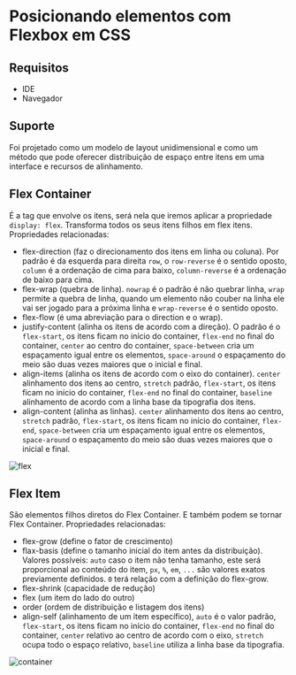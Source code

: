 # Posicionando elementos com Flexbox em CSS
##  Requisitos
- IDE
- Navegador

## Suporte
Foi projetado como um modelo de layout unidimensional e como um método que pode oferecer distribuição de espaço entre itens em uma interface e recursos de alinhamento.

## Flex Container
É a tag que envolve os itens, será nela que iremos aplicar a propriedade `display: flex`. Transforma todos os seus itens filhos em flex itens. Propriedades relacionadas: 
- flex-direction (faz o direcionamento dos itens em linha ou coluna). Por padrão é da esquerda para direita `row`, o `row-reverse` é o sentido oposto, `column` é a ordenação de cima para baixo, `column-reverse` é a ordenação de baixo para cima. 
- flex-wrap (quebra de linha). `nowrap` é o padrão é não quebrar linha, `wrap` permite a quebra de linha, quando um elemento não couber na linha ele vai ser jogado para a próxima linha e `wrap-reverse` é o sentido oposto.
- flex-flow (é uma abreviação para o direction e o wrap). 
- justify-content (alinha os itens de acordo com a direção). O padrão é o `flex-start`, os itens ficam no início do container, `flex-end` no final do container, `center` ao centro do container, `space-between` cria um espaçamento igual entre os elementos, `space-around` o espaçamento do meio são duas vezes maiores que o inicial e final.
- align-items (alinha os itens de acordo com o eixo do container). `center` alinhamento dos itens ao centro, `stretch` padrão, `flex-start`, os itens ficam no início do container, `flex-end` no final do container, `baseline` alinhamento de acordo com a linha base da tipografia dos itens.
- align-content (alinha as linhas). `center` alinhamento dos itens ao centro, `stretch` padrão, `flex-start`, os itens ficam no início do container, `flex-end`, `space-between` cria um espaçamento igual entre os elementos, `space-around` o espaçamento do meio são duas vezes maiores que o inicial e final.

![flex](https://user-images.githubusercontent.com/72028645/130623926-0f6b80ca-2ade-4ace-9380-5bc4f2e0a239.png)

## Flex Item
São elementos filhos diretos do Flex Container. E também podem se tornar Flex Container. Propriedades relacionadas:
- flex-grow (define o fator de crescimento)
- flax-basis (define o tamanho inicial do item antes da distribuição). Valores possíveis: `auto` caso o item não tenha tamanho, este será proporcional ao conteúdo do item, `px`, `%`, `em`, `...` são valores exatos previamente definidos. `0` terá relação com a definição do flex-grow. 
- flex-shrink (capacidade de redução)
- flex (um item do lado do outro)
- order (ordem de distribuição e listagem dos itens)
- align-self (alinhamento de um item específico), `auto` é o valor padrão, `flex-start`, os itens ficam no início do container, `flex-end` no final do container, `center` relativo ao centro de acordo com o eixo, `stretch` ocupa todo o espaço relativo, `baseline` utiliza a linha base da tipografia.

![container](https://user-images.githubusercontent.com/72028645/130624783-16925f6f-0e0c-4530-b53f-3f399ac53270.png)
